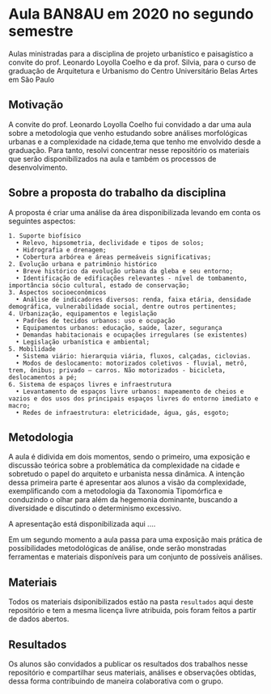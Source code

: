 # Aula BAN8AU em 2020 no segundo semestre

Aulas ministradas para a disciplina de projeto urbanístico e paisagístico a convite do prof. Leonardo Loyolla Coelho e da prof. Silvia, para o curso de graduação de Arquitetura e Urbanismo do Centro Universitário Belas Artes em São Paulo

## Motivação 

A convite do prof. Leonardo Loyolla Coelho fui convidado a dar uma aula sobre a metodologia que venho estudando sobre análises morfológicas urbanas e a complexidade na cidade,tema que tenho me envolvido desde a graduação. Para tanto, resolvi concentrar nesse repositório os materiais que serão disponibilizados na aula e também os processos de desenvolvimento.

## Sobre a proposta do trabalho da disciplina

A proposta é criar uma análise da área disponibilizada levando em conta os seguintes aspectos:

    1. Suporte biofísico
      • Relevo, hipsometria, declividade e tipos de solos;
      • Hidrografia e drenagem;
      • Cobertura arbórea e áreas permeáveis significativas;
    2. Evolução urbana e patrimônio histórico 
      • Breve histórico da evolução urbana da gleba e seu entorno;
      • Identificação de edificações relevantes - nível de tombamento, importância sócio cultural, estado de conservação;
    3. Aspectos socioeconômicos
      • Análise de indicadores diversos: renda, faixa etária, densidade demográfica, vulnerabilidade social, dentre outros pertinentes; 
    4. Urbanização, equipamentos e legislação
      • Padrões de tecidos urbanos: uso e ocupação
      • Equipamentos urbanos: educação, saúde, lazer, segurança
      • Demandas habitacionais e ocupações irregulares (se existentes)
      • Legislação urbanística e ambiental;
    5. Mobilidade
      • Sistema viário: hierarquia viária, fluxos, calçadas, ciclovias.
      • Modos de deslocamento: motorizados coletivos - fluvial, metrô, trem, ônibus; privado – carros. Não motorizados - bicicleta, deslocamentos a pé;
    6. Sistema de espaços livres e infraestrutura 
      • Levantamento de espaços livre urbanos: mapeamento de cheios e vazios e dos usos dos principais espaços livres do entorno imediato e macro;
      • Redes de infraestrutura: eletricidade, água, gás, esgoto;

## Metodologia

A aula é didivida em dois momentos, sendo o primeiro, uma exposição e discussão teórica sobre a problemática da complexidade na cidade e sobretudo o papel do arquiteto e urbanista nessa dinâmica. A intenção dessa primeira parte é apresentar aos alunos a visão da complexidade, exemplificando com a metodologia da Taxonomia Tipomórfica e conduzindo o olhar para além da hegemonia dominante, buscando a diversidade e discutindo o determinismo excessivo.

A apresentação está disponibilizada aqui ....

Em um segundo momento a aula passa para uma exposição mais prática de possibilidades metodológicas de análise, onde serão monstradas ferramentas e materiais disponíveis para um conjunto de possíveis análises.

## Materiais

Todos os materiais dsiponibilizados estão na pasta `resultados` aqui deste repositório e tem a mesma licença livre atribuida, pois foram feitos a partir de dados abertos.

## Resultados

Os alunos são convidados a publicar os resultados dos trabalhos nesse repositório e compartilhar seus materiais, análises e observações obtidas, dessa forma contribuindo de maneira colaborativa com o grupo.


